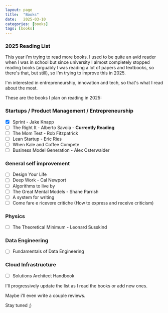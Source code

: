 ```yaml
---
layout: page
title:  "Books"
date:   2025-03-10
categories: [books]
tags: [books]
---
```

### 2025 Reading List

This year i'm trying to read more books. I used to be quite an avid reader when I was in school but since university I almost completely stopped reading books (arguably I was reading a lot of papers and textbooks, so there's that, but still), so I'm trying to improve this in 2025.

I'm interested in entrepreneurship, innovation and tech, so that's what I read about the most.

These are the books I plan on reading in 2025:

### Startups / Product Management / Entrepreneurship

- [X] Sprint - Jake Knapp
- [ ] The Right It - Alberto Savoia - **Currently Reading**
- [ ] The Mom Test - Rob Fitzpatrick
- [ ] Lean Startup - Eric Ries
- [ ] When Kale and Coffee Compete
- [ ] Business Model Generation - Alex Osterwalder

### General self improvement

- [ ] Design Your Life
- [ ] Deep Work - Cal Newport
- [ ] Algorithms to live by
- [ ] The Great Mental Models - Shane Parrish
- [ ] A system for writing
- [ ] Come fare e ricevere critiche (How to express and receive criticism)

### Physics

- [ ] The Theoretical Minimum - Leonard Susskind

### Data Engineering

- [ ] Fundamentals of Data Engineering

### Cloud Infrastructure

- [ ] Solutions Architect Handbook


I'll progressively update the list as I read the books or add new ones.

Maybe i'll even write a couple reviews.

Stay tuned ;)
